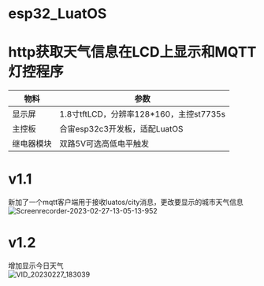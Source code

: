 # esp32_LuatOS
# http获取天气信息在LCD上显示和MQTT灯控程序

| 物料       | 参数                                    |
| ---------- | --------------------------------------- |
| 显示屏     | 1.8寸tftLCD，分辨率128*160，主控st7735s |
| 主控板     | 合宙esp32c3开发板，适配LuatOS           |
| 继电器模块 | 双路5V可选高低电平触发                  |

# v1.1  
新加了一个mqtt客户端用于接收luatos/city消息，更改要显示的城市天气信息  
![Screenrecorder-2023-02-27-13-05-13-952](https://user-images.githubusercontent.com/80613363/221519840-444c480d-fc87-42b1-a8d2-44a83a3bf06f.gif)  

# v1.2  
增加显示今日天气  
![VID_20230227_183039](https://user-images.githubusercontent.com/80613363/221546104-d55a8085-d61d-47d5-b08a-ee7a9179465c.gif)  

